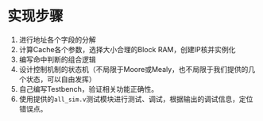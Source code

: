 # 实现步骤

1. 进行地址各个字段的分解
2. 计算Cache各个参数，选择大小合理的Block RAM，创建IP核并实例化
3. 编写命中判断的组合逻辑
4. 设计控制机制的状态机（不局限于Moore或Mealy，也不局限于我们提供的几个状态，可以自由发挥）
5. 自己编写Testbench，验证相关功能正确性。
6. 使用提供的`all_sim.v`测试模块进行测试、调试，根据输出的调试信息，定位错误点。